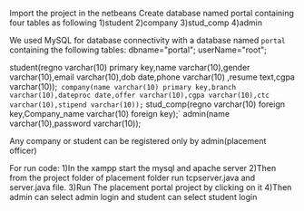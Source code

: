 Import the project in the netbeans
Create database named portal containing four tables as following
1)student
2)company
3)stud_comp
4)admin

We used MySQL for database connectivity with a database named `portal` containing the following tables:
dbname="portal";
userName="root";

student(regno varchar(10) primary key,name varchar(10),gender varchar(10),email varchar(10),dob date,phone varchar(10) ,resume text,cgpa varchar(10));`
company(name varchar(10) primary key,branch varchar(10),dateproc date,offer varchar(10),cgpa varchar(10),ctc varchar(10),stipend varchar(10));`
stud_comp(regno varchar(10) foreign key,Company_name varchar(10) foreign key);`
admin(name varchar(10),password varchar(10));

Any company or student can be registered only by admin(placement officer)

For run code:
1)In the xampp start the mysql and apache server
2)Then from the project folder of placement folder run tcpserver.java and server.java file.
3)Run The placement portal project by clicking on it 
4)Then admin can select admin login and student can select student login


